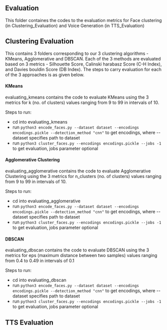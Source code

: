 ## Evaluation

This folder containes the codes to the evaluation metrics for Face clustering (in Clustering_Evaluation) and Voice Generation (in TTS_Evaluation)

## Clustering Evaluation

This contains 3 folders corresponding to our 3 clustering algorithms - KMeans, Agglomerative and DBSCAN. Each of the 3 methods are evaluated based on 3 metrics - Silhouette Score, Calinski harabasz Score (C-H Index), and Davies bouldin Score (DB Index). The steps to carry evaluation for each of the 3 approaches is as given below.

#### KMeans

evaluating_kmeans contains the code to evaluate KMeans using the 3 metrics for k (no. of clusters) values ranging from 9 to 99 in intervals of 10.

Steps to run:

* cd into evaluating_kmeans
* run ````python3 encode_faces.py --dataset dataset --encodings encodings.pickle --detection_method "cnn"```` to get encodings, where --dataset specifies path to dataset
* run ````python3 cluster_faces.py --encodings encodings.pickle --jobs -1```` to get evaluation, jobs parameter optional

#### Agglomerative Clustering

evaluating_agglomerative contains the code to evaluate Agglomerative Clustering using the 3 metrics for n_clusters (no. of clusters) values ranging from 9 to 99 in intervals of 10.

Steps to run:

* cd into evaluating_agglomerative
* run ````python3 encode_faces.py --dataset dataset --encodings encodings.pickle --detection_method "cnn"```` to get encodings, where --dataset specifies path to dataset
* run ````python3 cluster_faces.py --encodings encodings.pickle --jobs -1```` to get evaluation, jobs parameter optional

#### DBSCAN

evaluating_dbscan contains the code to evaluate DBSCAN using the 3 metrics for eps (maximum distance between two samples) values ranging from 0.4 to 0.49 in intervals of 0.1

Steps to run:

* cd into evaluating_dbscan
* run ````python3 encode_faces.py --dataset dataset --encodings encodings.pickle --detection_method "cnn"```` to get encodings, where --dataset specifies path to dataset
* run ````python3 cluster_faces.py --encodings encodings.pickle --jobs -1```` to get evaluation, jobs parameter optional

## TTS Evaluation
